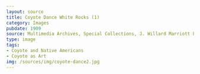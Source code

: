 ```yaml
---
layout: source
title: Coyote Dance White Rocks (1)
category: Images
pubdate: 1909
source: Multimedia Archives, Special Collections, J. Willard Marriott Library, University of Utah
type: image
tags: 
- Coyote and Native Americans
- Coyote as Art
img: /sources/img/coyote-dance2.jpg
---
```


